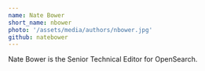 ```yaml
---
name: Nate Bower
short_name: nbower
photo: '/assets/media/authors/nbower.jpg'
github: natebower
---
```


Nate Bower is the Senior Technical Editor for OpenSearch.